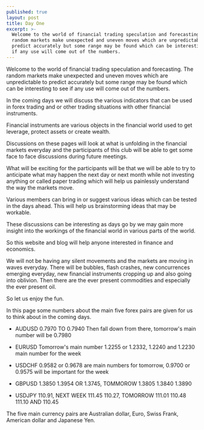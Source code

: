 ```yaml
---
published: true
layout: post
title: Day One
excerpt: >-
  Welcome to the world of financial trading speculation and forecasting. The
  random markets make unexpected and uneven moves which are unpredictable to
  predict accurately but some range may be found which can be interesting to see
  if any use will come out of the numbers.
---
```

Welcome to the world of financial trading speculation and forecasting. The random markets make unexpected and uneven moves which are unpredictable to predict accurately but some range may be found which can be interesting to see if any use will come out of the numbers.

In the coming days we will discuss the various indicators that can be used in forex trading and or other trading situations with other financial instruments.

Financial instruments are various objects in the financial world used to get leverage, protect assets or create wealth.

Discussions on these pages will look at what is unfolding in the financial markets everyday and the participants of this club will be able to get some face to face discussions during future meetings. 

What will be exciting for the participants will be that we will be able to try to anticipate what may happen the next day or next month while not investing anything or called paper trading which will help us painlessly understand the way the markets move.

Various members can bring in or suggest various ideas which can be tested in the days ahead. This will help us brainstorming ideas that may be workable.

These discussions can be interesting as days go by we may gain more insight into the workings of the financial world in various parts of the world.

So this website and blog will help anyone interested in finance and economics.

We will not be having any silent movements and the markets are moving in waves everyday. There will be bubbles, flash crashes, new concurrences emerging everyday, new financial instruments cropping up and also going into oblivion. Then there are the ever present commodities and especially the ever present oil.

So let us enjoy the fun. 

In this page some numbers about the main five forex pairs are given for us to think about in the coming days.

- AUDUSD 0.7970 TO 0.7940 Then fall down from there, tomorrow's main number will be 0.7980

- EURUSD Tomorrow's main number 1.2255 or 1.2332, 1.2240 and 1.2230 main number for the week

- USDCHF 0.9582 or 0.9678 are main numbers for tomorrow, 0.9700 or 0.9575 will be important for the week

- GBPUSD 1.3850 1.3954 OR 1.3745, TOMMOROW 1.3805 1.3840 1.3890

- USDJPY 110.91, NEXT WEEK 111.45 110.27, TOMORROW 111.01 110.48 111.10 AND 110.45

The five main currency pairs are Australian dollar, Euro, Swiss Frank, American dollar and Japanese Yen.
